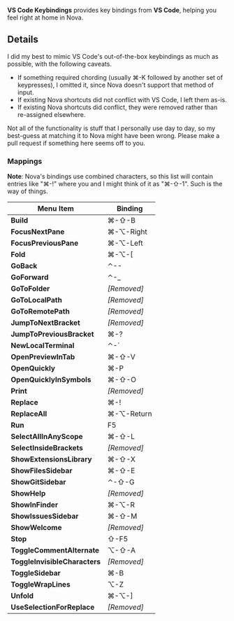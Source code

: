 **VS Code Keybindings** provides key bindings from **VS Code**, helping you feel right at home in Nova.

## Details

I did my best to mimic VS Code's out-of-the-box keybindings as much as possible, with the following caveats.

* If something required chording (usually ⌘-K followed by another set of keypresses), I omitted it, since Nova doesn't support that method of input. 
* If existing Nova shortcuts did not conflict with VS Code, I left them as-is.
* If existing Nova shortcuts did conflict, they were removed rather than re-assigned elsewhere. 

Not all of the functionality is stuff that I personally use day to day, so my best-guess at matching it to Nova might have been wrong. Please make a pull request if something here seems off to you. 

### Mappings

**Note**: Nova's bindings use combined characters, so this list will contain entries like "⌘-!" where you and I might think of it as "⌘-⇧-1". Such is the way of things. 

| Menu Item                     | Binding     |
|-------------------------------|-------------|
| **Build**                     | ⌘-⇧-B       |
| **FocusNextPane**             | ⌘-⌥-Right   |
| **FocusPreviousPane**         | ⌘-⌥-Left    |
| **Fold**                      | ⌘-⌥-[       |
| **GoBack**                    | ⌃--         |
| **GoForward**                 | ⌃-_         |
| **GoToFolder**                | *[Removed]* |
| **GoToLocalPath**             | *[Removed]* |
| **GoToRemotePath**            | *[Removed]* |
| **JumpToNextBracket**         | *[Removed]* |
| **JumpToPreviousBracket**     | ⌘-?         |
| **NewLocalTerminal**          | ⌃-`         |
| **OpenPreviewInTab**          | ⌘-⇧-V       |
| **OpenQuickly**               | ⌘-P         |
| **OpenQuicklyInSymbols**      | ⌘-⇧-O       |
| **Print**                     | *[Removed]* |
| **Replace**                   | ⌘-!         |
| **ReplaceAll**                | ⌘-⌥-Return  |
| **Run**                       | F5          |
| **SelectAllInAnyScope**       | ⌘-⇧-L       |
| **SelectInsideBrackets**      | *[Removed]* |
| **ShowExtensionsLibrary**     | ⌘-⇧-X       |
| **ShowFilesSidebar**          | ⌘-⇧-E       |
| **ShowGitSidebar**            | ⌃-⇧-G       |
| **ShowHelp**                  | *[Removed]* |
| **ShowInFinder**              | ⌘-⌥-R       |
| **ShowIssuesSidebar**         | ⌘-⇧-M       |
| **ShowWelcome**               | *[Removed]* |
| **Stop**                      | ⇧-F5        |
| **ToggleCommentAlternate**    | ⌥-⇧-A       |
| **ToggleInvisibleCharacters** | *[Removed]* |
| **ToggleSidebar**             | ⌘-B         |
| **ToggleWrapLines**           | ⌥-Z         |
| **Unfold**                    | ⌘-⌥-]       |
| **UseSelectionForReplace**    | *[Removed]* |

